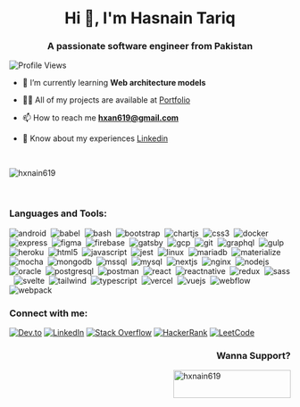 <h1 align="center">Hi 👋, I'm Hasnain Tariq</h1>
<h3 align="center">A passionate software engineer from Pakistan</h3>

![Profile Views](https://img.shields.io/endpoint?url=https://raw.githubusercontent.com/hxnain619/hxnain619/main/profile-views.json)

- 🌱 I’m currently learning **Web architecture models**

- 👨‍💻 All of my projects are available at [Portfolio](https://bento.me/hxnain619)

- 📫 How to reach me **hxan619@gmail.com**

- 📄 Know about my experiences [Linkedin](linkedin/com/in/hxnain610)

<br>
<p><img align="center" src="https://github-readme-streak-stats.herokuapp.com?user=hxnain619&theme=dark&hide_border=true&card_width=950&background=45%2C951F44%2C9872EB&dates=EBEBEB&ring=9872EBB7&fire=9872EBEA&currStreakLabel=9872EBFC" alt="hxnain619" /></p>
<br>

<h3 align="left">Languages and Tools:</h3>
<p align="left">
<img src="https://img.shields.io/badge/Android-3DDC84?style=for-the-badge&logo=android&logoColor=white" alt="android" />&nbsp;
<img src="https://img.shields.io/badge/Babel-F9DC3E?style=for-the-badge&logo=babel&logoColor=black" alt="babel" />&nbsp;
<img src="https://img.shields.io/badge/Bash-4EAA25?style=for-the-badge&logo=gnu-bash&logoColor=white" alt="bash" />&nbsp;
<img src="https://img.shields.io/badge/Bootstrap-7952B3?style=for-the-badge&logo=bootstrap&logoColor=white" alt="bootstrap" />&nbsp;
<img src="https://img.shields.io/badge/Chart.js-FF6384?style=for-the-badge&logo=chartdotjs&logoColor=white" alt="chartjs" />&nbsp;
<img src="https://img.shields.io/badge/CSS3-1572B6?style=for-the-badge&logo=css3&logoColor=white" alt="css3" />&nbsp;
<img src="https://img.shields.io/badge/Docker-2496ED?style=for-the-badge&logo=docker&logoColor=white" alt="docker" />&nbsp;
<img src="https://img.shields.io/badge/Express.js-000000?style=for-the-badge&logo=express&logoColor=white" alt="express" />&nbsp;
<img src="https://img.shields.io/badge/Figma-F24E1E?style=for-the-badge&logo=figma&logoColor=white" alt="figma" />&nbsp;
<img src="https://img.shields.io/badge/Firebase-FFCA28?style=for-the-badge&logo=firebase&logoColor=black" alt="firebase" />&nbsp;
<img src="https://img.shields.io/badge/Gatsby-663399?style=for-the-badge&logo=gatsby&logoColor=white" alt="gatsby" />&nbsp;
<img src="https://img.shields.io/badge/Google_Cloud-4285F4?style=for-the-badge&logo=google-cloud&logoColor=white" alt="gcp" />&nbsp;
<img src="https://img.shields.io/badge/Git-F05032?style=for-the-badge&logo=git&logoColor=white" alt="git" />&nbsp;
<img src="https://img.shields.io/badge/GraphQL-E10098?style=for-the-badge&logo=graphql&logoColor=white" alt="graphql" />&nbsp;
<img src="https://img.shields.io/badge/Gulp-CF4647?style=for-the-badge&logo=gulp&logoColor=white" alt="gulp" />&nbsp;
<img src="https://img.shields.io/badge/Heroku-430098?style=for-the-badge&logo=heroku&logoColor=white" alt="heroku" />&nbsp;
<img src="https://img.shields.io/badge/HTML5-E34F26?style=for-the-badge&logo=html5&logoColor=white" alt="html5" />&nbsp;
<img src="https://img.shields.io/badge/JavaScript-F7DF1E?style=for-the-badge&logo=javascript&logoColor=black" alt="javascript" />&nbsp;
<img src="https://img.shields.io/badge/Jest-C21325?style=for-the-badge&logo=jest&logoColor=white" alt="jest" />&nbsp;
<img src="https://img.shields.io/badge/Linux-FCC624?style=for-the-badge&logo=linux&logoColor=black" alt="linux" />&nbsp;
<img src="https://img.shields.io/badge/MariaDB-003545?style=for-the-badge&logo=mariadb&logoColor=white" alt="mariadb" />&nbsp;
<img src="https://img.shields.io/badge/Materialize-EE6E73?style=for-the-badge&logo=materialize&logoColor=white" alt="materialize" />&nbsp;
<img src="https://img.shields.io/badge/Mocha-8D6748?style=for-the-badge&logo=mocha&logoColor=white" alt="mocha" />&nbsp;
<img src="https://img.shields.io/badge/MongoDB-47A248?style=for-the-badge&logo=mongodb&logoColor=white" alt="mongodb" />&nbsp;
<img src="https://img.shields.io/badge/Microsoft_SQL_Server-CC2927?style=for-the-badge&logo=microsoft-sql-server&logoColor=white" alt="mssql" />&nbsp;
<img src="https://img.shields.io/badge/MySQL-4479A1?style=for-the-badge&logo=mysql&logoColor=white" alt="mysql" />&nbsp;
<img src="https://img.shields.io/badge/Next.js-000000?style=for-the-badge&logo=next.js&logoColor=white" alt="nextjs" />&nbsp;
<img src="https://img.shields.io/badge/Nginx-009639?style=for-the-badge&logo=nginx&logoColor=white" alt="nginx" />&nbsp;
<img src="https://img.shields.io/badge/Node.js-339933?style=for-the-badge&logo=node.js&logoColor=white" alt="nodejs" />&nbsp;
<img src="https://img.shields.io/badge/Oracle-F80000?style=for-the-badge&logo=oracle&logoColor=white" alt="oracle" />&nbsp;
<img src="https://img.shields.io/badge/PostgreSQL-336791?style=for-the-badge&logo=postgresql&logoColor=white" alt="postgresql" />&nbsp;
<img src="https://img.shields.io/badge/Postman-FF6C37?style=for-the-badge&logo=postman&logoColor=white" alt="postman" />&nbsp;
<img src="https://img.shields.io/badge/React-61DAFB?style=for-the-badge&logo=react&logoColor=black" alt="react" />&nbsp;
<img src="https://img.shields.io/badge/React_Native-61DAFB?style=for-the-badge&logo=react&logoColor=black" alt="reactnative" />&nbsp;
<img src="https://img.shields.io/badge/Redux-764ABC?style=for-the-badge&logo=redux&logoColor=white" alt="redux" />&nbsp;
<img src="https://img.shields.io/badge/Sass-CC6699?style=for-the-badge&logo=sass&logoColor=white" alt="sass" />&nbsp;
<img src="https://img.shields.io/badge/Svelte-FF3E00?style=for-the-badge&logo=svelte&logoColor=white" alt="svelte" />&nbsp;
<img src="https://img.shields.io/badge/Tailwind_CSS-38B2AC?style=for-the-badge&logo=tailwind-css&logoColor=white" alt="tailwind" />&nbsp;
<img src="https://img.shields.io/badge/TypeScript-3178C6?style=for-the-badge&logo=typescript&logoColor=white" alt="typescript" />&nbsp;
<img src="https://img.shields.io/badge/Vercel-000000?style=for-the-badge&logo=vercel&logoColor=white" alt="vercel" />&nbsp;
<img src="https://img.shields.io/badge/Vue.js-4FC08D?style=for-the-badge&logo=vue.js&logoColor=white" alt="vuejs" />&nbsp;
<img src="https://img.shields.io/badge/Webflow-4353FF?style=for-the-badge&logo=webflow&logoColor=white" alt="webflow" />&nbsp;
<img src="https://img.shields.io/badge/Webpack-8DD6F9?style=for-the-badge&logo=webpack&logoColor=black" alt="webpack" />&nbsp;
</p>

<h3 align="left">Connect with me:</h3>

[![Dev.to](https://img.shields.io/badge/Dev.to-%230A0A0A.svg?style=for-the-badge&logo=dev.to&logoColor=white)](https://dev.to/hxnain619)
[![LinkedIn](https://img.shields.io/badge/LinkedIn-%230077B5.svg?style=for-the-badge&logo=linkedin&logoColor=white)](https://linkedin.com/in/hxnain619)
[![Stack Overflow](https://img.shields.io/badge/Stack_Overflow-FE7A16?style=for-the-badge&logo=stack-overflow&logoColor=white)](https://stackoverflow.com/users/13008387)
[![HackerRank](https://img.shields.io/badge/HackerRank-2EC866?style=for-the-badge&logo=hackerrank&logoColor=white)](https://www.hackerrank.com/hxnain619)
[![LeetCode](https://img.shields.io/badge/LeetCode-FFA116?style=for-the-badge&logo=leetcode&logoColor=white)](https://www.leetcode.com/hxnain619)

<h3 align="right">Wanna Support?</h3>
<p><a href="https://www.buymeacoffee.com/hxnain619"> <img align="right" src="https://img.buymeacoffee.com/button-api/?text=Buy%20me%20a%20coffee&emoji=&slug=hxnain619&button_colour=952752&font_colour=ffffff&outline_colour=000000&coffee_colour=FFDD00" height="50" width="210" alt="hxnain619" /></a></p>
<br>
